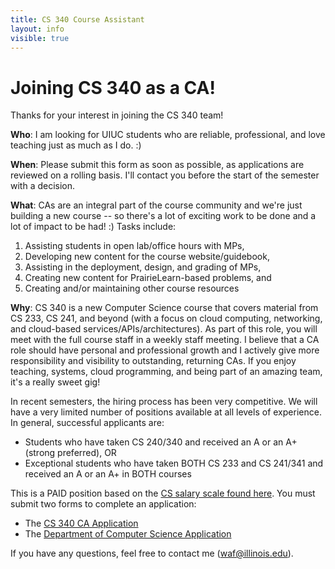 ```yaml
---
title: CS 340 Course Assistant
layout: info
visible: true
---
```


# Joining CS 340 as a CA!

Thanks for your interest in joining the CS 340 team!  

**Who**: I am looking for UIUC students who are reliable, professional, and love teaching just as much as I do. :)  

**When**:  Please submit this form as soon as possible, as applications are reviewed on a rolling basis. I'll contact you before the start of the semester with a decision.

**What**: CAs are an integral part of the course community and we're just building a new course -- so there's a lot of exciting work to be done and a lot of impact to be had! :)  Tasks include:

1. Assisting students in open lab/office hours with MPs,
2. Developing new content for the course website/guidebook,
3. Assisting in the deployment, design, and grading of MPs,
4. Creating new content for PrairieLearn-based problems, and
5. Creating and/or maintaining other course resources

**Why**: CS 340 is a new Computer Science course that covers material from CS 233, CS 241, and beyond (with a focus on cloud computing, networking, and cloud-based services/APIs/architectures). As part of this role, you will meet with the full course staff in a weekly staff meeting. I believe that a CA role should have personal and professional growth and I actively give more responsibility and visibility to outstanding, returning CAs.  If you enjoy teaching, systems, cloud programming, and being part of an amazing team, it's a really sweet gig!

In recent semesters, the hiring process has been very competitive. We will have a very limited number of positions available at all levels of experience. In general, successful applicants are:

- Students who have taken CS 240/340 and received an A or an A+ (strong preferred),  OR
- Exceptional students who have taken BOTH CS 233 and CS 241/341 and received an A or an A+ in BOTH courses

This is a PAID position based on the [CS salary scale found here](https://course-assistants.cs.illinois.edu/rates).  You must submit two forms to complete an application:

- The [CS 340 CA Application](https://forms.gle/vB21Ls77259Hsnsa7)
- The [Department of Computer Science Application](https://opportunities.cs.illinois.edu/)

If you have any questions, feel free to contact me (waf@illinois.edu).


